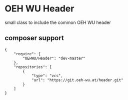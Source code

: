 # OEH WU Header

small class to include the common OEH WU header

## composer support
    {
        "require": {
            "OEHWU/Header": "dev-master"
        },
        "repositories": [
            {
                "type": "vcs",
                "url": "https://git.oeh-wu.at/header.git"
            }
        ]
    }
